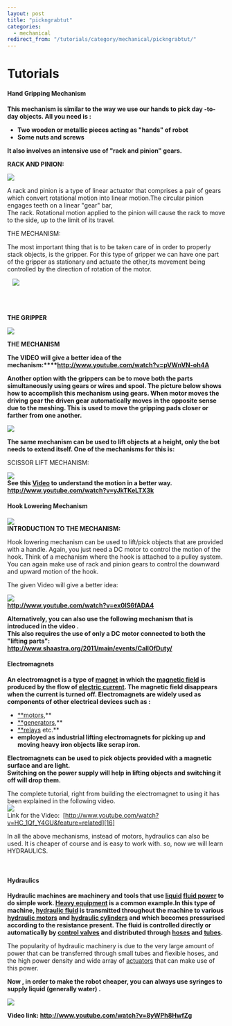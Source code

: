 ```yaml
---
layout: post
title: "pickngrabtut"
categories:
  - mechanical
redirect_from: "/tutorials/category/mechanical/pickngrabtut/"
---
```

# Tutorials

#### Hand Gripping Mechanism

**This mechanism is similar to the way we use our hands to pick day -to-day objects. All you need is :**

* **Two wooden or metallic pieces acting as "hands" of robot**
* **Some nuts and screws**

  
**It also involves an intensive use of "rack and pinion" gears.**

  
**RACK AND PINION:**

![][1]

A rack and pinion is a type of linear actuator that comprises a pair of gears which convert rotational motion into linear motion.The circular pinion engages teeth on a linear "gear" bar,  
The rack. Rotational motion applied to the pinion will cause the rack to move to the side, up to the limit of its travel.

THE MECHANISM:

The most important thing that is to be taken care of in order to properly stack objects, is the gripper. For this type of gripper we can have one part of the gripper as stationary and actuate the other,its movement being controlled by the direction of rotation of the motor.

   ![][2]  
 

 

**THE GRIPPER**

**![][3]**

****THE MECHANISM****

**The VIDEO will give a better idea of the mechanism:****<http://www.youtube.com/watch?v=pVWnVN-oh4A>**

**Another option with the grippers can be to move both the parts simultaneously using gears or wires and spool. The picture below shows how to accomplish this mechanism using gears. When motor moves the driving gear the driven gear automatically moves in the opposite sense due to the meshing. This is used to move the gripping pads closer or farther from one another.**

  
**![][4]**

**The same mechanism can be used to lift objects at a height, only the bot needs to extend itself. One of the mechanisms for this is:**

SCISSOR LIFT MECHANISM:

**![][5]  
See this [Video][6] to understand the motion in a better way.   
<http://www.youtube.com/watch?v=yJkTKeLTX3k>**

#### Hook Lowering Mechanism

**![][7]  
INTRODUCTION TO THE MECHANISM:**

Hook lowering mechanism can be used to lift/pick objects that are provided with a handle. Again, you just need a DC motor to control the motion of the hook. Think of a mechanism where the hook is attached to a pulley system. You can again make use of rack and pinion gears to control the downward and upward motion of the hook.

The given Video will give a better idea:

![][8]  
**<http://www.youtube.com/watch?v=ex0IS6fADA4>**

**Alternatively, you can also use the following mechanism that is introduced in the video .  
This also requires the use of only a DC motor connected to both the "lifting parts":  
<http://www.shaastra.org/2011/main/events/CallOfDuty/>**

#### Electromagnets

**An electromagnet is a type of [magnet][9] in which the [magnetic field][10] is produced by the flow of [electric current][11]. The magnetic field disappears when the current is turned off. Electromagnets are widely used as components of other electrical devices such as :**

* [**motors][12],**
* [**generators][13],**
* [**relays][14] etc.**
* **employed as industrial lifting electromagnets for picking up and moving heavy iron objects like scrap iron.**

**Electromagnets can be used to pick objects provided with a magnetic surface and are light.  
Switching on the power supply will help in lifting objects and switching it off will drop them.**

The complete tutorial, right from building the electromagnet to using it has been explained in the following video.  
![][15]  
Link for the Video:  [http://www.youtube.com/watch?v=HC_1Qf_Y4GU&feature=related][16]

In all the above mechanisms, instead of motors, hydraulics can also be used. It is cheaper of course and is easy to work with. so, now we will learn HYDRAULICS.

 

#### Hydraulics

**Hydraulic machines are machinery and tools that use [liquid][17] [fluid power][18] to do simple work. [Heavy equipment][19] is a common example.In this type of machine, [hydraulic fluid][20] is transmitted throughout the machine to various [hydraulic motors][21] and [hydraulic cylinders][22] and which becomes pressurised according to the resistance present. The fluid is controlled directly or automatically by [control valves][23] and distributed through [hoses][24] and [tubes][24].**

The popularity of hydraulic machinery is due to the very large amount of power that can be transferred through small tubes and flexible hoses, and the high power density and wide array of [actuators][25] that can make use of this power.

  
**Now , in order to make the robot cheaper, you can always use syringes to supply liquid (generally water) .**

**![][26]**

**Video link: <http://www.youtube.com/watch?v=8yWPh8HwfZg>**

[1]: https://lh4.googleusercontent.com/OsF6J5uS8v1YnHdULdUpmouythF1ZlMNB3-rkyvQwLnhorjy36Dd-EL33wI6P7aoBMyp_K8c6SHtLT3ofDcR663CXJWBSbNqyhECxR_L9diCWWgBMb8
[2]: https://lh3.googleusercontent.com/dLAoNn6P5KKXo4rekyTReqM7IWSTKjUfBBqMm3MDu0dQKzQbRRS4AT_kvx2OYgyTKaFibz0Kbcnwp_52yiESAtMMIUHJYSw9r_os-HVcXzZbtVPewaA
[3]: https://lh4.googleusercontent.com/WdTRNL6Bsc28AW8nA_XPCoxgRbq-8BPQ9N73iAP5lmQ59rkzIc4Wg5L18W9W8v4s-Iq_OrWA5iRVRwRfN6DlHYrttWxjFpbto6bl4KWL7gJlXCEYFzc
[4]: https://lh6.googleusercontent.com/bud-p0tDSPIK0L7WXnKBzEarsaecN6rk5Kmz3nF_cmvE7B1iBDpxV6WAibq_nUxwBMZflhpwSrGiy78R842JtPJqFDVi1Rw5kVQRmR-IgIGXu1tgjC8
[5]: https://lh4.googleusercontent.com/RHwxkJajc51ot9Z_urcxbUjcYZDJ_NLX7XqBHY_0Pca3hIcuySnJVBl6fuemHQeL86dMKSAnOKNp4ceJ7tD7YUZmrubfUs0Oc0nttObRXkUa0BSwZCA
[6]: http://www.youtube.com/watch?v=yJkTKeLTX3k
[7]: https://lh5.googleusercontent.com/8mqdkWF2fo69U-FJyKkZz40tBKe7TRakzBUDh5UTH5WKlRcSQ0LyM737m39s2LofCgyNUCkKAa-8soh0X8hwmgYAPf2MA7ZI8gO0N7TIi6nS_KjX2Ao
[8]: https://lh4.googleusercontent.com/y5ZJkmusapxX35RNdXIv1louMFODlPFuraW5loT05dRx9XUTVZQgnDVWxRmZ7OpTiuuQWfRWTao2yMzoiAQeOF4-8JyddFRQOvjLzCniVEQBts42XTI
[9]: http://en.wikipedia.org/wiki/Magnet
[10]: http://en.wikipedia.org/wiki/Magnetic_field
[11]: http://en.wikipedia.org/wiki/Electric_current
[12]: http://en.wikipedia.org/wiki/Motor
[13]: http://en.wikipedia.org/wiki/Electric_generator
[14]: http://en.wikipedia.org/wiki/Relay
[15]: https://lh5.googleusercontent.com/_s8x24c38ZHGjPAkyybX_QSbWz9Pw0ABk1Dv5-1A8e-bGBjINvxzfBYex8ae7k0Ir-Re1PMpqBRoXvdyRYQhqpc26S7YEz2aQK4DzhUeTW0hWqiUtQY
[16]: http://www.youtube.com/watch?v=HC_1Qf_Y4GU&feature=related
[17]: http://en.wikipedia.org/wiki/Liquid
[18]: http://en.wikipedia.org/wiki/Fluid_power
[19]: http://en.wikipedia.org/wiki/Engineering_vehicle
[20]: http://en.wikipedia.org/wiki/Hydraulic_fluid
[21]: http://en.wikipedia.org/wiki/Hydraulic_motor
[22]: http://en.wikipedia.org/wiki/Hydraulic_cylinder
[23]: http://en.wikipedia.org/wiki/Control_valves
[24]: http://en.wikipedia.org/wiki/Hydraulic_machinery#Hose.2C_tubes_and_pipes
[25]: http://en.wikipedia.org/wiki/Actuator
[26]: https://lh3.googleusercontent.com/T9zslehYYHJGNZrOJtFaFmeWfvzmoIM2pWwz2hesHidOI4G8ZXqCxgAOcnOt5sIMDkO0D42pDE05nTby3veMdvMX_5bpT4BI6w6AOgngONoHj2RckbU
